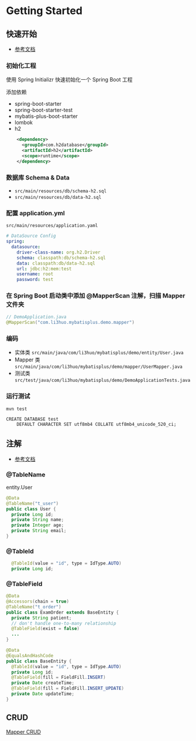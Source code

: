# Getting Started

## 快速开始

- [参考文档](https://mybatis.plus/guide/quick-start.html)

### 初始化工程

使用 Spring Initializr 快速初始化一个 Spring Boot 工程

添加依赖

- spring-boot-starter
- spring-boot-starter-test
- mybatis-plus-boot-starter
- lombok
- h2

```xml
    <dependency>
      <groupId>com.h2database</groupId>
      <artifactId>h2</artifactId>
      <scope>runtime</scope>
    </dependency>
```

### 数据库 Schema & Data

- `src/main/resources/db/schema-h2.sql`
- `src/main/resources/db/data-h2.sql`

### 配置 application.yml

`src/main/resources/application.yaml`

```yaml
# DataSource Config
spring:
  datasource:
    driver-class-name: org.h2.Driver
    schema: classpath:db/schema-h2.sql
    data: classpath:db/data-h2.sql
    url: jdbc:h2:mem:test
    username: root
    password: test
```

### 在 Spring Boot 启动类中添加 @MapperScan 注解，扫描 Mapper 文件夹

```java
// DemoApplication.java
@MapperScan("com.li3huo.mybatisplus.demo.mapper")
```

### 编码

- 实体类 `src/main/java/com/li3huo/mybatisplus/demo/entity/User.java`
- Mapper 类 `src/main/java/com/li3huo/mybatisplus/demo/mapper/UserMapper.java`
- 测试类 `src/test/java/com/li3huo/mybatisplus/demo/DemoApplicationTests.java`

### 运行测试

`mvn test`

```mysql
CREATE DATABASE test
    DEFAULT CHARACTER SET utf8mb4 COLLATE utf8mb4_unicode_520_ci;
```

## 注解

- [参考文档](https://mybatis.plus/guide/annotation.html)

### @TableName

entity.User

```java
@Data
@TableName("t_user")
public class User {
  private Long id;
  private String name;
  private Integer age;
  private String email;
}
```

### @TableId

```java
  @TableId(value = "id", type = IdType.AUTO)
  private Long id;
```

### @TableField

```java
@Data
@Accessors(chain = true)
@TableName("t_order")
public class ExamOrder extends BaseEntity {
  private String patient;
  // don't handle one-to-many relationship
  @TableField(exist = false)
  ...
}

@Data
@EqualsAndHashCode
public class BaseEntity {
  @TableId(value = "id", type = IdType.AUTO)
  private Long id;
  @TableField(fill = FieldFill.INSERT)
  private Date createTime;
  @TableField(fill = FieldFill.INSERT_UPDATE)
  private Date updateTime;
}
```

## CRUD

[Mapper CRUD](https://mybatis.plus/guide/crud-interface.html)